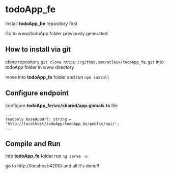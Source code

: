 # todoApp_fe
Install **todoApp_be** repository first

Go to www/todoApp folder previously generated

## How to install via git
clone repository `git clone https://github.com/atlkuk/todoApp_fe.git` into todoApp folder in www directory

move into **todoApp_fe** folder and run `npm install`

## Configure endpoint

configure **todoApp_fe/src/shared/app.globals.ts** file
```
...
readonly baseAppUrl: string = 'http://localhost/todoApp/todoApp_be/public/api/';
...
```

## Compile and Run
into **todoApp_fe** folder run `ng serve -o`

go to http://locahost:4200/ and all it's done!!
